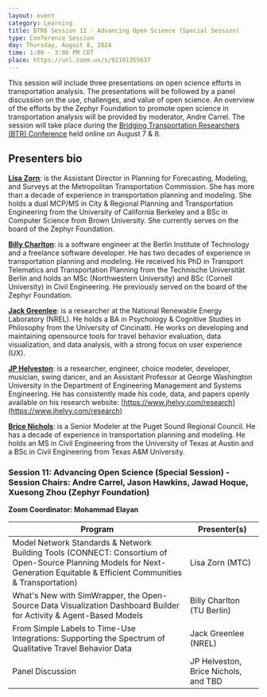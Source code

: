 ```yaml
---
layout: event
category: Learning
title: BTR6 Session 11 - Advancing Open Science (Special Session)
type: Conference Session
day: Thursday, August 8, 2024
time: 1:00 - 3:00 PM CDT
place: https://unl.zoom.us/s/92101355637
---
```


This session will include three presentations on open science efforts in transportation analysis. The presentations will be followed by a panel discussion on the use, challenges, and value of open science. An overview of the efforts by the Zephyr Foundation to promote open science in transportation analysis will be provided by moderator, Andre Carrel. The session will take place during the [Bridging Transportation Researchers (BTR) Conference](https://bridgingtransport.org/) held online on August 7 & 8.
 
## Presenters bio

**[Lisa Zorn](https://www.linkedin.com/in/lisazorn/)**: is the Assistant Director in Planning for Forecasting, Modeling, and Surveys at the Metropolitan Transportation Commission. She has more than a decade of experience in transportation planning and modeling. She holds a dual MCP/MS in City & Regional Planning and Transportation Engineering from the University of California Berkeley and a BSc in Computer Science from Brown University. She currently serves on the board of the Zephyr Foundation.

**[Billy Charlton](https://www.linkedin.com/in/billy-charlton/)**: is a software engineer at the Berlin Institute of Technology and a freelance software developer. He has two decades of experience in transportation planning and modeling. He received his PhD in Transport Telematics and Transportation  Planning from the Technische Universität Berlin and holds an MSc (Northwestern University) and BSc (Cornell University) in Civil Engineering. He previously served on the board of the Zephyr Foundation.

**[Jack Greenlee](https://www.linkedin.com/in/jackgreenlee/)**: is a researcher at the National Renewable Energy Laboratory (NREL). He holds a BA in Psychology & Cognitive Studies in Philosophy from the University of Cincinatti. He works on developing and maintaining opensource tools for travel behavior evaluation, data visualization, and data analysis, with a strong focus on user experience (UX).</p>

**[JP Helveston](https://www.linkedin.com/in/jhelvy/)**: is a researcher, engineer, choice modeler,  developer, musician, swing dancer, and an Assistant Professor at George Washington University in the Department of Engineering Management and Systems Engineering. He has consistently made his code, data, and papers openly available on his research website: [https://www.jhelvy.com/research](https://www.jhelvy.com/research)

**[Brice Nichols](https://www.linkedin.com/in/brice-nichols-1b43422a/)**: is a Senior Modeler at the Puget Sound Regional Council. He has a decade of experience in transportation planning and modeling. He holds an MS in Civil Engineering from the University of Texas at Austin and a BSc in Civil Engineering from Texas A&M University.


### Session 11: Advancing Open Science (Special Session) - Session Chairs: Andre Carrel, Jason Hawkins, Jawad Hoque, Xuesong Zhou (Zephyr Foundation)

**Zoom Coordinator: Mohammad Elayan**

| Program | Presenter(s) |
| ------- | ------------ |
| Model Network Standards & Network Building Tools (CONNECT: Consortium of Open-Source Planning Models for Next-Generation Equitable & Efficient Communities & Transportation) | Lisa Zorn (MTC) |
| What's New with SimWrapper, the Open-Source Data Visualization Dashboard Builder for Activity & Agent-Based Models | Billy Charlton (TU Berlin) |
| From Simple Labels to Time-Use Integrations: Supporting the Spectrum of Qualitative Travel Behavior Data | Jack Greenlee (NREL) |
| Panel Discussion | JP Helveston, Brice Nichols, and TBD |
